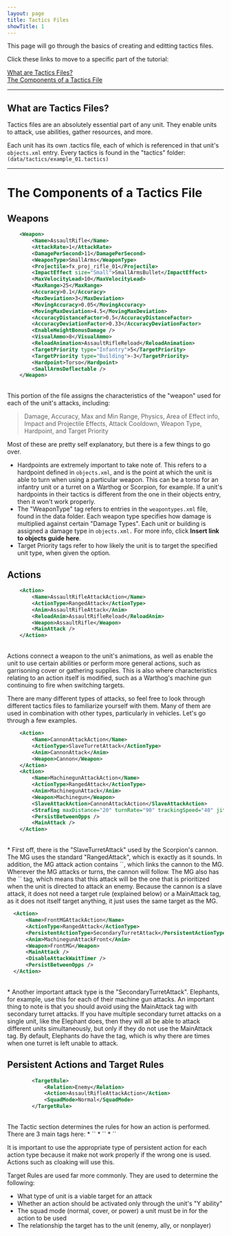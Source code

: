 ```yaml
---
layout: page
title: Tactics Files
showTitle: 1
---
```


This page will go through the basics of creating and editting tactics files. 

Click these links to move to a specific part of the tutorial:

[What are Tactics Files?](#WhatareTactics) <br>[The Components of a Tactics File](#ComponentsofTactics)

***

<a name="WhatareTactics"></a>
## What are Tactics Files?

Tactics files are an absolutely essential part of any unit. They enable units to attack, use abilities, gather resources, and more. 

Each unit has its own .tactics file, each of which is referenced in that unit's `objects.xml` entry. Every tactics is found in the "tactics" folder: 
  `(data/tactics/example_01.tactics)`


***

<a name="ComponentsofTactics"></a>
# The Components of a Tactics File
## Weapons
```xml
	<Weapon>
		<Name>AssaultRifle</Name>
		<AttackRate>1</AttackRate>
		<DamagePerSecond>11</DamagePerSecond>
		<WeaponType>SmallArms</WeaponType>
		<Projectile>fx_proj_rifle_01</Projectile>
		<ImpactEffect size="Small">SmallArmsBullet</ImpactEffect>
		<MaxVelocityLead>10</MaxVelocityLead>
		<MaxRange>25</MaxRange>
		<Accuracy>0.1</Accuracy>
		<MaxDeviation>3</MaxDeviation>
		<MovingAccuracy>0.05</MovingAccuracy>
		<MovingMaxDeviation>4.5</MovingMaxDeviation>
		<AccuracyDistanceFactor>0.5</AccuracyDistanceFactor>
		<AccuracyDeviationFactor>0.33</AccuracyDeviationFactor>
		<EnableHeightBonusDamage />
		<VisualAmmo>8</VisualAmmo>
		<ReloadAnimation>AssaultRifleReload</ReloadAnimation>
		<TargetPriority type="Infantry">5</TargetPriority>
		<TargetPriority type="Building">-3</TargetPriority>
		<Hardpoint>Torso</Hardpoint>
		<SmallArmsDeflectable />
	</Weapon>
```

<br>
This portion of the file assigns the characteristics of the "weapon" used for each of the unit's attacks, including:

  > Damage, Accuracy, Max and Min Range, Physics, Area of Effect info, Impact and Projectile Effects, Attack Cooldown, Weapon Type, Hardpoint, and Target Priority
  
Most of these are pretty self explanatory, but there is a few things to go over. 
  * Hardpoints are extremely important to take note of. This refers to a hardpoint defined in `objects.xml`, and is the point at which the unit is able to turn when using a particular weapon. This can be a torso for an infantry unit or a turret on a Warthog or Scorpion, for example. If a unit's hardpoints in their tactics is different from the one in their objects entry, then it won't work properly.
  * The "WeaponType" tag  refers to entries in the `weapontypes.xml` file, found in the data folder. Each weapon type specifies how damage is multiplied against certain "Damage Types". Each unit or building is assigned a damage type in `objects.xml.` For more info, click **Insert link to objects guide here**.
  * Target Priority tags refer to how likely the unit is to target the specified unit type, when given the option. 
  
## Actions
```xml
	<Action>
		<Name>AssaultRifleAttackAction</Name>
		<ActionType>RangedAttack</ActionType>
		<Anim>AssaultRifleAttack</Anim>
		<ReloadAnim>AssaultRifleReload</ReloadAnim>
		<Weapon>AssaultRifle</Weapon>
		<MainAttack />
	</Action>
``` 
<br>
Actions connect a weapon to the unit's animations, as well as enable the unit to use certain abilities or perform more general actions, such as garrisoning cover or gathering supplies. This is also where characteristics relating to an action itself is modified, such as a Warthog's machine gun continuing to fire when switching targets.

There are many different types of attacks, so feel free to look through different tactics files to familiarize yourself with them. Many of them are used in combination with other types, particularly in vehicles. Let's go through a few examples.

``` xml
	<Action>
		<Name>CannonAttackAction</Name>
		<ActionType>SlaveTurretAttack</ActionType>
		<Anim>CannonAttack</Anim>
		<Weapon>Cannon</Weapon>
	</Action>
	<Action>
		<Name>MachinegunAttackAction</Name>
		<ActionType>RangedAttack</ActionType>
		<Anim>MachinegunAttack</Anim>
		<Weapon>Machinegun</Weapon>
		<SlaveAttackAction>CannonAttackAction</SlaveAttackAction>
		<Strafing maxDistance="20" turnRate="90" trackingSpeed="40" jitter="20" />
		<PersistBetweenOpps />
		<MainAttack />
	</Action>
```
<br>
  * First off, there is the "SlaveTurretAttack" used by the Scorpion's cannon. The MG uses the standard "RangedAttack", which is exactly as it sounds. In addition, the MG attack action contains `<SlaveAttackAction>`, which links the cannon to the MG. Wherever the MG attacks or turns, the cannon will follow. The MG also has the `<MainAttack>` tag, which means that this attack will be the one that is prioritized when the unit is directed to attack an enemy. Because the cannon is a slave attack, it does not need a target rule (explained below) or a MainAttack tag, as it does not itself target anything, it just uses the same target as the MG.
  
  ``` xml
	<Action>
		<Name>FrontMGAttackAction</Name>
		<ActionType>RangedAttack</ActionType>
		<PersistentActionType>SecondaryTurretAttack</PersistentActionType>
		<Anim>MachinegunAttackFront</Anim>
		<Weapon>FrontMG</Weapon>
		<MainAttack />
		<DisableAttackWaitTimer />
		<PersistBetweenOpps />
	</Action>
```
  <br>
  * Another important attack type is the "SecondaryTurretAttack". Elephants, for example, use this for each of their machine gun attacks. An important thing to note is that you should avoid using the MainAttack tag with secondary turret attacks. If you have multiple secondary turret attacks on a single unit, like the Elephant does, then they will all be able to attack different units simultaneously, but only if they do not use the MainAttack tag. By default, Elephants do have the tag, which is why there are times when one turret is left unable to attack.

## Persistent Actions and Target Rules
``` xml
		<TargetRule>
			<Relation>Enemy</Relation>
			<Action>AssaultRifleAttackAction</Action>
			<SquadMode>Normal</SquadMode>
		</TargetRule>
```
<br>
The Tactic section determines the rules for how an action is performed. There are 3 main tags here:
  * `<PersistentAction>`
  * `<PersistentSquadAction>`
  * `<TargetRule>`
  
It is important to use the appropriate type of persistent action for each action type because it make not work properly if the wrong one is used. Actions such as cloaking will use this.

Target Rules are used far more commonly. They are used to determine the following:
  * What type of unit is a viable target for an attack
  * Whether an action should be activated only through the unit's "Y ability"
  * The squad mode (normal, cover, or power) a unit must be in for the action to be used
  * The relationship the target has to the unit (enemy, ally, or nonplayer)
